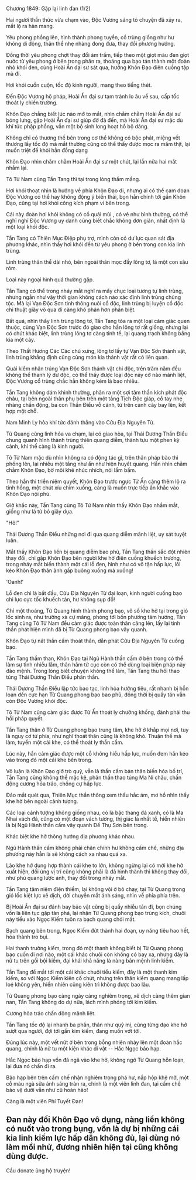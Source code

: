 




Chương 1849: Gặp lại linh đan (1/2)


Hai người thần thức vừa chạm vào, Độc Vương sáng tỏ chuyện đã xảy ra, mắt lộ ra hàn mang.

Yêu phong phồng lên, hình thành phong tuyền, cổ trùng giống như hư không di động, thân thể nhẹ nhàng đong đưa, thay đổi phương hướng.

Đồng thời yêu phong chợt thay đổi ám trầm, tiếp theo một giọt màu đen giọt nước từ yêu phong ở bên trong phân ra, thoáng qua bạo tán thành một đoàn nhỏ khói đen, cùng Hoài Ẩn đại sư sát qua, hướng Khôn Đạo điên cuồng tập mà đi.

Hơi khói cuồn cuộn, tốc độ kinh người, mang theo tiếng thét.

Đến Độc Vương hộ pháp, Hoài Ẩn đại sư tạm tránh lo âu về sau, cấp tốc thoát ly chiến trường.

Khôn Đạo chẳng biết lúc nào mở to mắt, nhìn chằm chằm Hoài Ẩn đại sư bóng lưng, gặp Hoài Ẩn đại sư giúp đỡ đã đến, mà Hoài Ẩn đại sư mặc dù khí tức phập phồng, vẫn một bộ sinh long hoạt hổ bộ dáng.

Không chỉ có thương thế bên trong cơ thể không có bộc phát, miệng vết thương lấy tốc độ mà mắt thường cũng có thể thấy được mọc ra mầm thịt, lại muốn triệt để khỏi hẳn đồng dạng

Khôn Đạo nhìn chằm chằm Hoài Ẩn đại sư một chút, lại lần nữa hai mắt nhắm lại.

Tô Tử Nam cùng Tần Tang thì tại trong lòng thầm mắng.

Hơi khói thoạt nhìn là hướng về phía Khôn Đạo đi, nhưng ai có thể cam đoan Độc Vương có thể hay không động ý biến thái, bọn hắn chính tới gần Khôn Đạo, cũng tại hơi khói công kích phạm vi bên trong.

Cái này đoàn hơi khói không có cổ quái mùi , có vẻ như bình thường, có thể nghĩ nghĩ Độc Vương uy danh cũng biết chắc không đơn giản, nhất định là một loại khói độc.

Tần Tang có Thiên Mục Điệp phụ trợ, mình còn có dư lực quan sát địa phương khác, nhìn thấy hơi khói đến từ yêu phong ở bên trong con kia linh trùng.

Linh trùng thân thể dài nhỏ, bên ngoài thân mọc đầy lông tơ, là một con sâu róm.

Loại này ngoại hình quá thường gặp.

Tần Tang có thể trong nháy mắt nghĩ ra mấy chục loại tương tự linh trùng, nhưng ngắn như vậy thời gian không cách nào xác định linh trùng chủng tộc. Mà lại Vạn Độc Sơn tinh thông nuôi cổ độc, linh trùng bị luyện cổ độc chi thuật giày vò qua đi càng khó phân hơn phân biệt.

Bất quá, nhìn thấy linh trùng lông tơ, Tần Tang tỏa ra một loại cảm giác quen thuộc, cùng Vạn Độc Sơn trước đó giao cho hắn lông tơ rất giống, nhưng lại có chút khác biệt, linh trùng lông tơ càng tinh tế, lại quang trạch không bằng kia một cây.

Theo Thất Hương Các Các chủ xưng, lông tơ lấy tự Vạn Độc Sơn thánh vật, linh trùng khẳng định cũng cùng món kia thánh vật rất có liên quan.

Quái kiểm nhân trúng Vạn Độc Sơn thánh vật chi độc, trên trăm năm đều không thể thanh lý dư độc, có thể thấy được loại độc này cỡ nào mãnh liệt, Độc Vương cổ trùng chắc hẳn không kém là bao nhiêu.

Tần Tang không dám khinh thường, phân ra một sợi tâm thần kích phát độc châu, tại bên ngoài thân phụ bên trên một tầng Tịch Độc giáp, cổ tay nhẹ nhàng chấn động, ba con Thần Điểu vỗ cánh, từ trên cành cây bay lên, kết hợp một chỗ.

Nam Minh Ly hỏa khí tức đánh thẳng vào Cửu Địa Nguyên Từ.

Từ Quang cùng linh hỏa va chạm, lại có giao hòa, tại Thái Dương Thần Điểu chung quanh hình thành trùng thiên quang diễm, thành tựu một phen kỳ cảnh, khí thế càng là kinh người.

Tô Tử Nam mặc dù nhìn không ra có động tác gì, trên thân pháp bào thì phồng lên, lại nhiều một tầng như ẩn như hiện huyết quang. Hắn nhìn chằm chằm Khôn Đạo, bờ môi khẽ nhúc nhích, nói lẩm bẩm.

Theo hắn thi triển niệm quyết, Khôn Đạo trước ngực Tử Ấn càng thêm lộ ra tinh hồng, một chút xíu chìm xuống, càng là muốn trực tiếp ấn khắc vào Khôn Đạo nội phủ.

Giờ khắc này, Tần Tang cùng Tô Tử Nam nhìn thấy Khôn Đạo nhắm mắt, giống như là từ bỏ giãy dụa.

"Hô!"

Thái Dương Thần Điểu những nơi đi qua quang diễm mãnh liệt, uy sát tuyệt luân.

Mắt thấy Khôn Đạo liền bị quang diễm bao phủ, Tần Tang thần sắc đột nhiên thay đổi, chỉ gặp Khôn Đạo bên người khe hở điên cuồng khuếch trương, trong nháy mắt biến thành một cái lỗ đen, hình như có vô tận hấp lực, lôi kéo Khôn Đạo thân ảnh gấp buông xuống mà xuống!

'Oanh!'

Lỗ đen chỉ là bắt đầu, Cửu Địa Nguyên Từ đại loạn, kinh người cuồng bạo chi lực cực tốc khuếch tán, hư không sụp đổ!

Chỉ một thoáng, Từ Quang hình thành phong bạo, vô số khe hở tại trong gió lốc sinh ra, như trường xà cự mãng, phóng tới bốn phương tám hướng, Tần Tang cùng Tô Tử Nam đều cảm giác được toàn thân căng lên, lấy lại tinh thần phát hiện mình đã bị Từ Quang phong bạo vây quanh.

Khôn Đạo tự nát thần cấm thoát thân, dẫn phát Cửu Địa Nguyên Từ cuồng bạo.

Tần Tang thầm than, Khôn Đạo tại Ngũ Hành thần cấm ở bên trong có thể làm sự tình nhiều lắm, thân hãm tử cục còn có thể dùng loại biện pháp này đào mệnh. Trong lòng biết chuyện không thể làm, Tần Tang thu hồi thao túng Thái Dương Thần Điểu phân thần.

Thái Dương Thần Điểu lập tức bạo tạc, linh hỏa hướng tiêu, rất nhanh bị hỗn loạn đến cực hạn Từ Quang phong bạo bao phủ, đồng thời bị quấy tán vẫn còn Độc Vương khói độc.

Tô Tử Nam cũng cảm giác được Tử Ấn thoát ly chưởng khống, đành phải thu hồi pháp quyết.

Tần Tang thân ở Từ Quang phong bạo trung tâm, khe hở ở khắp mọi nơi, tuy là nguy cơ tứ phía, như nghĩ thoát thân cũng là không khó. Thuận thế mà làm, tuyển một cái khe, có thể thoát ly thần cấm.

Lúc này, hắn cảm giác được một cỗ không hiểu hấp lực, muốn đem hắn kéo vào trong đó một cái khe bên trong.

Vô luận là Khôn Đạo giở trò quỷ, vẫn là thần cấm bản thân biến hóa bố trí, Tần Tang cũng không thể mặc kệ, phân thần thao túng Ma Ni châu, chấn động cương hỏa tráo, chống cự hấp lực.

Đảo mắt quét qua, Thiên Mục thần thông xem thấu hắc ám, mơ hồ nhìn thấy khe hở bên ngoài cảnh tượng.

Các loại cảnh tượng không giống nhau, có là bậc thang đá xanh, có là Ma Nhai vách đá, cũng có một đoạn vách tường, thị giác là nhất tề, hiển nhiên là bị Ngũ Hành thần cấm vây quanh Đế Thụ Sơn bên trong.

Khác biệt khe hở thông hướng địa phương khác nhau.

Ngũ Hành thần cấm không phải chân chính hư không cấm chế, những địa phương này hẳn là sẽ không cách xa nhau quá xa.

Lão khe hở dung hợp thành cái khe to lớn, không ngừng lại có mới khe hở xuất hiện, đối ứng vị trí cũng không phải là đã hình thành thì không thay đổi, như phù quang lược ảnh, thay đổi trong nháy mắt.

Tần Tang tâm niệm điện thiểm, lại không vội ở bỏ chạy, tại Từ Quang trong gió lốc kiệt lực xê dịch, dời chuyển mắt ánh sáng, nhìn về phía phía trên.

Bị Hoài Ẩn đại sư đánh bay bảo vật cũng bị quấy nhiễu tản đi, bọn chúng vốn là liên tục gặp tàn phá, lại nhận Từ Quang phong bạo trùng kích, chuôi này tiểu xảo Ngọc Kiếm tuôn ra bạch quang chói mắt.

Bạch quang bên trong, Ngọc Kiếm đứt thành hai đoạn, uy năng tiêu hao hết, hóa thành tro bụi.

Hai thanh trường kiếm, trong đó một thanh không biết bị Từ Quang phong bạo cuốn đi nơi nào, một cái khác chuôi còn không có bay xa, nhưng đây là nữ tu trên gối bội kiếm, đại khái khả năng là nàng bản mệnh linh kiếm.

Tần Tang để mắt tới một cái khác chuôi tiểu kiếm, đây là một thanh kim kiếm, so với Ngọc Kiếm kiên cố chút, nhưng trên thân kiếm quang mang lấp loé không yên, hiển nhiên cũng kiên trì không được bao lâu.

Từ Quang phong bạo càng ngày càng nghiêm trọng, xê dịch càng thêm gian nan, Tần Tang không do dự nữa, lách mình phóng tới kim kiếm.

Cương hỏa tráo chấn động mãnh liệt.

Tần Tang tốc độ lại nhanh ba phần, thân như quỷ mị, cùng từng đạo khe hở sượt qua người, đợi tới gần kim kiếm, đang muốn vớt tới.

Đúng lúc này, một vết nứt ở bên trong bỗng nhiên nhảy lên một đoàn hắc quang, chính là nữ tu một kiện khác di vật -- Hắc Ngọc bảo hạp.

Hắc Ngọc bảo hạp vốn đã ngã vào khe hở, không ngờ Từ Quang hỗn loạn, lại đưa nó chấn đi ra.

Bảo hạp bên trên cấm chế nhận nghiêm trọng phá hư, nắp hộp khẽ mở, một cỗ màu ngà sữa ánh sáng tràn ra, chính là một viên linh đan, tại cấm chế bảo vệ dưới vẫn như cũ hoàn hảo!

Càng là một viên Phí Tuyết Đan!

Đan này đối Khôn Đạo vô dụng, nàng liền không có nuốt vào trong bụng, vốn là dự bị những cái kia linh kiếm lực hấp dẫn không đủ, lại dùng nó làm mồi nhử, đương nhiên hiện tại cũng không dùng được.
--
Cầu donate ủng hộ truyện!





